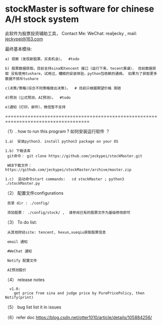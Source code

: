 # stockMaster is software for chinese A/H stock system
此软件为股票投资辅助工具， Contact Me: WeChat: realjecky , mail: jeckypei@163.com

最终基本模块: 
 
    a) 观察（发现新股票，买卖机会）。  #todo
    
    b) 股票数据获取。目前支持sina和tencent 接口（运行下来，tecent靠谱）， 目前数据获取 没有使用tushare，试用过，糟糕的安装体验，python包依赖的通病。 如果为了获取更多数据不排斥tushare 
    
    c)决策/策略(综合不同策略做出决策)。  # 目前只根据期望价格 简陋
    
    d)预测（公式预测，AI预测）。  #todo
    
    e)通知（打印，邮件），微信暂不支持
 

====================================================================================


  
  

（1）. how to run this program ?  如何安装运行软件 ？

    1.a） 安装python3. install python3 package on your OS 

    1.b) 下载该库  
     git命令： git clone https://github.com/jeckypei/stockMaster.git
     
     WEB下载文件：     https://github.com/jeckypei/stockMaster/archive/master.zip
  
    1.c)  启动命令start commands:   cd stockMaster ; python3 ./stockMaster.py


（2） 配置文件configurations 
  
     目录 dir : ./config/
  
     添加股票： ./config/stock/ ,  请参阅已有的股票文件为基础修改即可
  
  
（3） To do list: 
 
     从其他财经site: tencent, hexun,xueqiu获取股票信息
 
     email 通知
 
     #WeChat 通知
 
     Notify 配置文件 
 
     AI预测股价
 
 
（4） release notes

      v1.0:
        get price from sina and judge price by PurePricePolicy, then Notify(print)


（5） bug list
      list it in issues 
  
  
（6）refer doc
     https://blog.csdn.net/otter1010/article/details/105884256/



